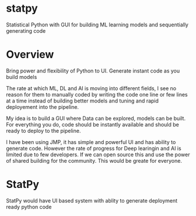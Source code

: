 # statpy
Statistical Python with GUI for building ML learning models and sequentially generating code

# Overview
Bring power and flexibility of Python to UI. Generate instant code as you build models 

The rate at which ML, DL and AI is moving into different fields, I see no reason for them to manually coded by writing the code one line or few lines at a time instead of building better models and tuning and rapid deployement into the pipeline.

My idea is to build a GUI where Data can be explored, models can be built. For everything you do, code should be instantly available and should be ready to deploy to the pipeline. 

I have been using JMP, it has simple and powerful UI and has ability to generate code. However the rate of progress for Deep learingin and AI is limited due to few developers. If we can open source this and use the power of shared building for the community. This would be greate for everyone.  

# StatPy
StatPy would have UI based system with ablity to generate deployment ready python code


